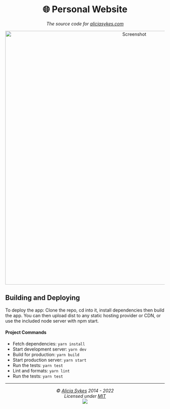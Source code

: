 <!-- Title & Description -->
<h1 align="center">🌐 Personal Website</h1>
<p align="center">
  <i>The source code for <a href="https://aliciasykes.com/">aliciasykes.com</a></i>
</p>

<!-- Screenshot & Link -->
<p align="center">
<a href="https://aliciasykes.com" title="Screenshot - AliciaSykes.com">
<img src="https://i.imgur.com/vn5ijqQ.png" width="800" alt="Screenshot" />
</a>
</p>

<!-- Project Commands -->

## Building and Deploying

To deploy the app: Clone the repo, cd into it, install dependencies then build the app. You can then upload dist to any static hosting provider or CDN, or use the included node server with npm start.

#### Project Commands
- Fetch dependencies: `yarn install`
- Start development server: `yarn dev`
- Build for production: `yarn build`
- Start production server: `yarn start`
- Run the tests: `yarn test`
- Lint and formats: `yarn lint`
- Run the tests: `yarn test`

---

<!-- Footer & License -->
<p  align="center">
  <i>© <a href="https://aliciasykes.com">Alicia Sykes</a> 2014 - 2022</i><br>
  <i>Licensed under <a href="https://gist.github.com/Lissy93/143d2ee01ccc5c052a17">MIT</a></i><br>
  <a href="https://github.com/lissy93"><img src="https://i.ibb.co/4KtpYxb/octocat-clean-mini.png" /></a>
</p>
